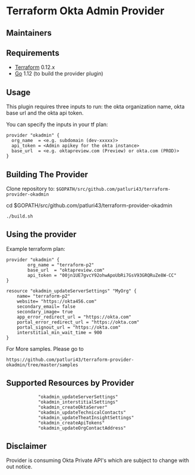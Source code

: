 # Terraform Okta Admin Provider

## Maintainers



## Requirements

- [Terraform](https://www.terraform.io/downloads.html) 0.12.x
- [Go](https://golang.org/doc/install) 1.12 (to build the provider plugin)

## Usage

This plugin requires three inputs to run: the okta organization name, okta base url and the okta api token. 

You can specify the inputs in your tf plan:

```
provider "okadmin" {
  org_name  = <e.g. subdomain (dev-xxxxx)>
  api_token = <Admin apikey for the okta instance>
  base_url  = <e.g. oktapreview.com (Preview) or okta.com (PROD)>
}
```


## Building The Provider

Clone repository to: `$GOPATH/src/github.com/patluri43/terraform-provider-okadmin`

cd $GOPATH/src/github.com/patluri43/terraform-provider-okadmin
```
./build.sh
```

## Using the provider

Example terraform plan:

```
provider "okadmin" {
        org_name = "terraform-p2"
        base_url  = "oktapreview.com"
        api_token = "00jn1UE7gvcY92ohwApoUbRi7GsV93GRQRuZe8W-CC"
}

resource "okadmin_updateServerSettings" "MyOrg" {
    name= "terraform-p2"
    website= "https://okta456.com"
    secondary_email= false
    secondary_image= true
    app_error_redirect_url = "https://okta.com"
    portal_error_redirect_url = "https://okta.com"
    portal_signout_url = "https://okta.com"
    interstitial_min_wait_time = 900
}
```

For More samples. Please go to 

```
https://github.com/patluri43/terraform-provider-okadmin/tree/master/samples
```

## Supported Resources by Provider
```
			"okadmin_updateServerSettings"
			"okadmin_interstitialSettings"
			"okadmin_createOktaServer"
			"okadmin_updateTechnicalContacts"
			"okadmin_updateTheatInsightSettings"
			"okadmin_createApiTokens"
            "okadmin_updateOrgContactAddress"
```


## Disclaimer

Provider is consuming Okta Private API's which are subject to change with out notice. 